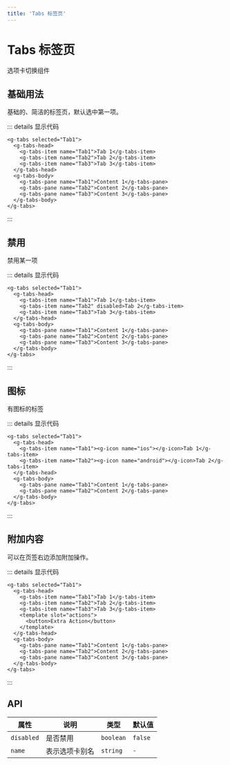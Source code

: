 ```yaml
---
title: 'Tabs 标签页'
---
```

# Tabs 标签页
选项卡切换组件

## 基础用法
基础的、简洁的标签页，默认选中第一项。
 
<ClientOnly>
  <tabs-1></tabs-1>
</ClientOnly>

::: details 显示代码
```vue
<g-tabs selected="Tab1">
  <g-tabs-head>
    <g-tabs-item name="Tab1">Tab 1</g-tabs-item>
    <g-tabs-item name="Tab2">Tab 2</g-tabs-item>
    <g-tabs-item name="Tab3">Tab 3</g-tabs-item>
  </g-tabs-head>
  <g-tabs-body>
    <g-tabs-pane name="Tab1">Content 1</g-tabs-pane>
    <g-tabs-pane name="Tab2">Content 2</g-tabs-pane>
    <g-tabs-pane name="Tab3">Content 3</g-tabs-pane>
  </g-tabs-body>
</g-tabs>
```
:::

## 禁用
禁用某一项
 
<ClientOnly>
  <tabs-2></tabs-2>
</ClientOnly>

::: details 显示代码
```vue
<g-tabs selected="Tab1">
  <g-tabs-head>
    <g-tabs-item name="Tab1">Tab 1</g-tabs-item>
    <g-tabs-item name="Tab2" disabled>Tab 2</g-tabs-item>
    <g-tabs-item name="Tab3">Tab 3</g-tabs-item>
  </g-tabs-head>
  <g-tabs-body>
    <g-tabs-pane name="Tab1">Content 1</g-tabs-pane>
    <g-tabs-pane name="Tab2">Content 2</g-tabs-pane>
    <g-tabs-pane name="Tab3">Content 3</g-tabs-pane>
  </g-tabs-body>
</g-tabs>
```
:::

## 图标
有图标的标签

<ClientOnly>
  <tabs-3></tabs-3>
</ClientOnly>

::: details 显示代码
```vue
<g-tabs selected="Tab1">
  <g-tabs-head>
    <g-tabs-item name="Tab1"><g-icon name="ios"></g-icon>Tab 1</g-tabs-item>
    <g-tabs-item name="Tab2"><g-icon name="android"></g-icon>Tab 2</g-tabs-item>
  </g-tabs-head>
  <g-tabs-body>
    <g-tabs-pane name="Tab1">Content 1</g-tabs-pane>
    <g-tabs-pane name="Tab2">Content 2</g-tabs-pane>
  </g-tabs-body>
</g-tabs>
```
:::

## 附加内容
可以在页签右边添加附加操作。
 
<ClientOnly>
  <tabs-4></tabs-4>
</ClientOnly>

::: details 显示代码
```vue
<g-tabs selected="Tab1">
  <g-tabs-head>
    <g-tabs-item name="Tab1">Tab 1</g-tabs-item>
    <g-tabs-item name="Tab2">Tab 2</g-tabs-item>
    <g-tabs-item name="Tab3">Tab 3</g-tabs-item>
    <template slot="actions">
      <button>Extra Action</button>
    </template>
  </g-tabs-head>
  <g-tabs-body>
    <g-tabs-pane name="Tab1">Content 1</g-tabs-pane>
    <g-tabs-pane name="Tab2">Content 2</g-tabs-pane>
    <g-tabs-pane name="Tab3">Content 3</g-tabs-pane>
  </g-tabs-body>
</g-tabs>
```
:::

## API
|属性| 说明 | 类型 | 默认值 |
|------------|-------|----------|--------|
|`disabled`| 是否禁用 | `boolean`| `false`|
|`name`| 表示选项卡别名 | `string`| `-`|

